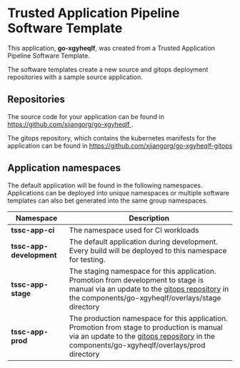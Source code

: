 # Trusted Application Pipeline Software Template

This application, **go-xgyheqlf**, was created from a Trusted Application Pipeline Software Template.

The software templates create a new source and gitops deployment repositories with a sample source application. 

## Repositories

The source code for your application can be found in [https://github.com/xjiangorg/go-xgyheqlf ](https://github.com/xjiangorg/go-xgyheqlf ).
 
The gitops repository, which contains the kubernetes manifests for the application can be found in 
[https://github.com/xjiangorg/go-xgyheqlf-gitops ](https://github.com/xjiangorg/go-xgyheqlf-gitops ) 

## Application namespaces 

The default application will be found in the following namespaces. Applications can be deployed into unique namespaces or multiple software templates can also bet generated into the same group namespaces.  

|  Namespace   |  Description   |  
| -------- | -------- |
| **tssc-app-ci** | The namespace used for CI workloads |
| **tssc-app-development** | The default application during development. Every build will be deployed to this namespace for testing. |
| **tssc-app-stage** | The staging namespace for this application. Promotion from development to stage is manual via an update to the [gitops repository](https://github.com/xjiangorg/go-xgyheqlf-gitops ) in the components/go-xgyheqlf/overlays/stage directory |
| **tssc-app-prod** | The production namespace for this application. Promotion from stage to production is manual via an update to the [gitops repository](https://github.com/xjiangorg/go-xgyheqlf-gitops ) in the components/go-xgyheqlf/overlays/prod directory |